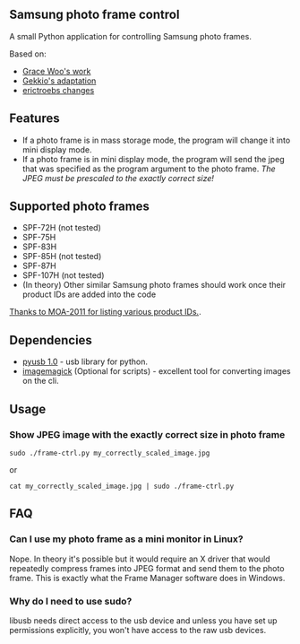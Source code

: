 Samsung photo frame control
---------------------------

A small Python application for controlling Samsung photo frames.

Based on:
* [Grace Woo's work](https://web.archive.org/web/20111006080636/http://web.media.mit.edu/~gracewoo/stuff/picframe/)
* [Gekkio's adaptation](https://github.com/Gekkio/samsung-photo-frame-ctrl/)
* [erictroebs changes](https://github.com/erictroebs/samsung-photo-frame-ctrl/)

Features
--------

* If a photo frame is in mass storage mode, the program will change it into mini display mode.
* If a photo frame is in mini display mode, the program will send the jpeg that was specified as the program argument to the photo frame. *The JPEG must be prescaled to the exactly correct size!*

Supported photo frames
----------------------

* SPF-72H (not tested)
* SPF-75H
* SPF-83H
* SPF-85H (not tested)
* SPF-87H
* SPF-107H (not tested)
* (In theory) Other similar Samsung photo frames should work once their product IDs are added into the code

[Thanks to MOA-2011 for listing various product IDs.](https://github.com/MOA-2011/3rdparty-plugins/blob/f11349bc643ac9664276734897c6ab9a4e1d58ba/LCD4linux/src/Photoframe.py).

Dependencies
------------

* [pyusb 1.0](http://github.com/pyusb/pyusb) - usb library for python.
* [imagemagick](https://imagemagick.org/) (Optional for scripts) - excellent tool for converting images on the cli.

Usage
-----

### Show JPEG image with the exactly correct size in photo frame

`sudo ./frame-ctrl.py my_correctly_scaled_image.jpg`

or

`cat my_correctly_scaled_image.jpg | sudo ./frame-ctrl.py`

FAQ
---

### Can I use my photo frame as a mini monitor in Linux?

Nope. In theory it's possible but it would require an X driver that would repeatedly compress frames into JPEG format and send them to the photo frame. This is exactly what the Frame Manager software does in Windows.

### Why do I need to use sudo?

libusb needs direct access to the usb device and unless you have set up permissions explicitly, you won't have access to the raw usb devices.
